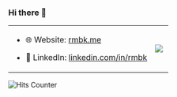 ### Hi there 👋

<!--
**ximzavivka/ximzavivka** is a ✨ _special_ ✨ repository because its `README.md` (this file) appears on your GitHub profile.

Here are some ideas to get you started:

- 🔭 I’m currently working on ...
- 🌱 I’m currently learning ...
- 👯 I’m looking to collaborate on ...
- 🤔 I’m looking for help with ...
- 💬 Ask me about ...
- 📫 How to reach me: ...
- 😄 Pronouns: ...
- ⚡ Fun fact: ...
-->

<table>
<tbody>
  <tr>
    <td>
      
- 🌐 Website: [rmbk.me](https://rmbk.me)
        
- 👥 LinkedIn: [linkedin.com/in/rmbk](https://linkedin.com/in/tetiana.steblova)
    </td>
    <td><img align="left" src="https://github-readme-stats.vercel.app/api?username=ximzavivka&show_icons=true&hide_border=true&hide_title=true&include_all_commits=true&count_private=true&hide_rank=true" />
    </td>
  </tr>
</tbody>
</table>

![Hits Counter](https://hits.seeyoufarm.com/api/count/incr/badge.svg?url=https%3A%2F%2Fgithub.com%2Fximzavivka)
